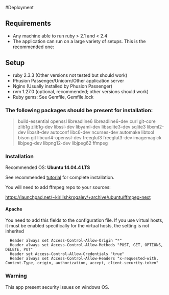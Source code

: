 #Deployment

## Requirements

- Any machine able to run ruby > 2.1 and < 2.4
- The application can run on a large variety of setups. This is the recommended one:

## Setup

* ruby 2.3.3 (Other versions not tested but should work)
* Phusion Passenger/Unicorn/Other application server
* Nginx (Usually installed by Phusion Passenger)
* rvm 1.27.0 (optional, recommended; other versions should work)
* Ruby gems: See Gemfile, Gemfile.lock

### The following packages should be present for installation:

> build-essential openssl libreadline6 libreadline6-dev curl git-core zlib1g zlib1g-dev libssl-dev libyaml-dev libsqlite3-dev sqlite3 libxml2-dev libxslt-dev autoconf libc6-dev ncurses-dev automake libtool bison git libcurl4-openssl-dev freeglut3 freeglut3-dev imagemagick libjpeg-dev libpng12-dev libjpeg62 ffmpeg




### Installation

Recommended OS: **Ubuntu 14.04.4 LTS**

See recommended [tutorial](https://www.digitalocean.com/community/tutorials/how-to-install-rails-and-nginx-with-passenger-on-ubuntu) for complete installation.

You will need to add ffmpeg repo to your sources:

https://launchpad.net/~kirillshkrogalev/+archive/ubuntu/ffmpeg-next

#### Apache

You need to add this fields to the configuration file.
If you use virtual hosts, it must be enabled specifically for the virtual hosts, the setting is not inherited

      Header always set Access-Control-Allow-Origin "*"
      Header always set Access-Control-Allow-Methods "POST, GET, OPTIONS, DELETE, PUT"
      Header set Access-Control-Allow-Credentials "true"
      Header always set Access-Control-Allow-Headers "x-requested-with, Content-Type, origin, authorization, accept, client-security-token"



### Warning

This app present security issues on windows OS.
